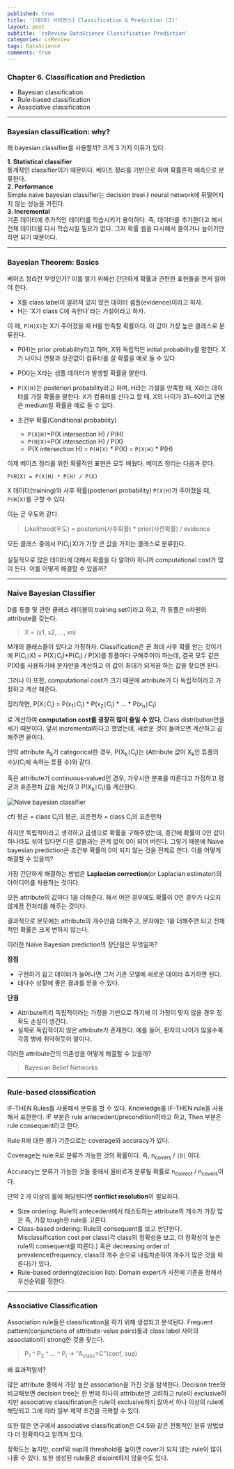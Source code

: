 ```yaml
---
published: true
title: '[데이터 사이언스] Classification & Prediction (2)'
layout: post
subtitle: 'csReview DataScience Classification Prediction'
categories: csReview
tags: DataScience
comments: true
---
```


### Chapter 6. Classification and Prediction
- Bayesian classification
- Rule-based classification
- Associative classification

---
### Bayesian classification: why?
왜 bayesian classifier를 사용할까? 크게 3 가지 이유가 있다.

**1. Statistical classifier**  
통계적인 classifier이기 때문이다. 베이즈 정리를 기반으로 하며 확률론적 예측으로 분류한다.  
**2. Performance**  
Simple naive bayesian classifier는 decision tree나 neural network에 뒤떨어지지 않는 성능을 가진다.  
**3. Incremental**  
기존 데이터에 추가적인 데이터를 학습시키기 용이하다. 즉, 데이터를 추가한다고 해서 전체 데이터를 다시 학습시킬 필요가 없다. 그저 확률 셈을 다시해서 줄이거나 높이기만 하면 되기 때문이다.

---

### Bayesian Theorem: Basics

베이즈 정리란 무엇인가? 이를 알기 위해선 간단하게 확률과 관련한 표현들을 먼저 알아야 한다.

- X를 class label이 알려져 있지 않은 데이터 샘플(evidence)이라고 하자.
- H는 'X가 class C에 속한다'라는 가설이라고 하자.  

이 때, `P(H|X)`는 X가 주어졌을 때 H를 만족할 확률이다. 이 값이 가장 높은 클래스로 분류한다.

- P(H)는 prior probability라고 하며, X와 독립적인 initial probability를 말한다. X가 나이나 연봉과 상관없이 컴퓨터를 살 확률을 예로 들 수 있다.

- P(X)는 X라는 샘플 데이터가 발생할 확률을 말한다.

- `P(X|H)`는 posteriori probability라고 하며, H라는 가설을 만족할 때, X라는 데이터를 가질 확률을 말한다. X가 컴퓨터를 산다고 할 때, X의 나이가 31~40이고 연봉은 medium일 확률을 예로 들 수 있다.

- 조건부 확률(Conditional probability)
  - `P(X|H)`=P(X intersection H) / P(H)  
  - `P(H|X)`=P(X intersection H) / P(X)  
  - P(X intersection H) = `P(H|X)` * P(X) = `P(X|H)` * P(H)

이제 베이즈 정리를 위한 확률적인 표현은 모두 배웠다. 베이즈 정리는 다음과 같다.

`P(H|X) = P(X|H) * P(H) / P(X)`

X 데이터(training)와 사후 확률(posteriori probability) `P(X|H)`가 주어졌을 때, `P(H|X)`를 구할 수 있다.

이는 곧 우도와 같다.
> Likelihood(우도) = posteriori(사후확률) * prior(사전확률) / evidence

모든 클래스 중에서 P(C<sub>i</sub>`|`X)가 가장 큰 값을 가지는 클래스로 분류한다.  

실질적으로 많은 데이터에 대해서 확률을 다 알아야 하니까 computational cost가 많이 든다. 이를 어떻게 해결할 수 있을까?

---

### Naive Bayesian Classifier
D를 튜플 및 관련 클래스 레이블의 training set이라고 하고, 각 튜플은 n차원의 attribute를 갖는다.
> X = (x1, x2, ..., xn)

M개의 클래스들이 있다고 가정하자. Classification은 곧 최대 사후 확률 얻는 것이기에 P(C<sub>i</sub>`|`X) = P(X`|`C<sub>i</sub>)*P(C<sub>i</sub>) / P(X)를 튜플마다 구해주어야 하는데, 결국 모두 같은 P(X)를 사용하기에 분자만을 계산하고 이 값이 최대가 되게끔 하는 값을 찾으면 된다.

그러나 이 또한, computational cost가 크기 때문에 attribute가 다 독립적이라고 가정하고 계산 해준다.

정리하면,
P(X`|`C<sub>i</sub>) = P(x<sub>1</sub>`|`C<sub>i</sub>) * P(x<sub>2</sub>`|`C<sub>i</sub>) * ... * P(x<sub>n</sub>`|`C<sub>i</sub>)

로 계산하여 **computation cost를 굉장히 많이 줄일 수 있다.** Class distribution만을 세기 때문이다. 앞서 incremental하다고 했었는데, 새로운 것이 들어오면 계산하고 곱해주면 끝이다.

만약 attribute A<sub>k</sub>가 categorical한 경우, P(X<sub>k</sub>`|`C<sub>i</sub>)는 (Attribute 값이 X<sub>k</sub>인 튜플의 수)/(C<sub>i</sub>에 속하는 튜플 수)와 같다.

혹은 attribute가 continuous-valued인 경우, 가우시안 분포를 따른다고 가정하고 평균과 표준편차 값을 계산하고 P(X<sub>k</sub>`|`C<sub>i</sub>)를 계산한다.  

![Naive bayesian classifier](https://sundongkim-dev.github.io/assets/img/data_science/naive_bayes_classifier.png)

cf) 평균 = class C<sub>i</sub>의 평균, 표준편차 = class C<sub>i</sub>의 표준편차  

하지만 독립적이라고 생각하고 곱셈으로 확률을 구해주었는데, 중간에 확률이 0인 값이 하나라도 섞여 있다면 다른 값들과는 관계 없이 0이 되어 버린다. 그렇기 때문에 Naive bayesian prediction은 조건부 확률이 0이 되지 않는 것을 전제로 한다. 이를 어떻게 해결할 수 있을까?

가장 간단하게 해결하는 방법은 **Laplacian correction**(or Laplacian estimator)의 아이디어를 차용하는 것이다.

모든 attribute의 값마다 1을 더해준다. 해서 어떤 경우에도 확률이 0인 경우가 나오지 않게끔 전처리를 해주는 것이다.

결과적으로 분모에는 attribute의 개수만큼 더해주고, 분자에는 1을 더해주면 되고 전체적인 확률은 크게 변하지 않는다.

이러한 Naive Bayesian prediction의 장단점은 무엇일까?

**장점**

- 구현하기 쉽고 데이터가 늘어나면 그저 기존 모델에 새로운 데이터 추가하면 된다.  
- 대다수 상황에 좋은 결과를 얻을 수 있다.

**단점**

- Attribute끼리 독립적이라는 가정을 기반으로 하기에 이 가정이 맞지 않을 경우 정확도 손실이 생긴다.
- 실제로 독립적이지 않은 attribute가 존재한다. 예를 들어, 환자의 나이가 많을수록 각종 병에 취약하듯이 말이다.

이러한 attribute간의 의존성을 어떻게 해결할 수 있을까?
> Bayesian Belief Networks

---

### Rule-based classification  

IF-THEN Rules를 사용해서 분류를 할 수 있다. Knowledge를 IF-THEN rule을 사용해서 표현한다. IF 부분은 rule antecedent/precondition이라고 하고, Then 부분은 rule consequent라고 한다.

Rule R에 대한 평가 기준으로는 coverage와 accuracy가 있다.

Coverage는 rule R로 분류가 가능한 것의 확률이다. 즉, n<sub>covers</sub> / `|D|` 이다.

Accuracy는 분류가 가능한 것들 중에서 올바르게 분류될 확률로 n<sub>correct</sub> / n<sub>covers</sub>이다.

만약 2 개 이상의 룰에 해당된다면 **conflict resolution**이 필요하다.
- Size ordering: Rule의 antecedent에서 테스트하는 attribute의 개수가 가장 많은 즉, 가장 tough한 rule을 고른다.  
- Class-based ordering: Rule의 consequent를 보고 판단한다. Misclassification cost per class(각 class의 정확성을 보고, 더 정확성이 높은 rule의 consequent를 따른다.) 혹은 decreasing order of prevalence(frequency, class의 개수 순으로 내림차순하여 개수가 많은 것을 따른다)가 있다.
- Rule-based ordering(decision list): Domain expert가 사전에 기준을 정해서 우선순위를 정한다.    

---

### Associative Classification  

Association rule들은 classification을 하기 위해 생성되고 분석된다. Frequent pattern(conjunctions of attribute-value pairs)들과 class label 사이의 association이 strong한 것을 찾는다.

> P<sub>1</sub> ^ P<sub>2</sub> ^ ... ^ P<sub>i</sub> -> "A<sub>class</sub>=C"(conf, sup)  

왜 효과적일까?

많은 attribute 중에서 가장 높은 association을 가진 것을 탐색한다. Decision tree와 비교해보면 decision tree는 한 번에 하나의 attribute만 고려하고 rule이 exclusive하지만 associative classification은 rule이 exclusive하지 않아서 하나 이상의 rule에 해당되고 그에 따라 일부 제약 조건을 극복할 수 있다.

또한 많은 연구에서 associative classification은 C4.5와 같은 전통적인 분류 방법보다 더 정확하다고 알려져 있다.

정확도는 높지만, conf와 sup의 threshold를 높이면 cover가 되지 않는 rule이 많이 나올 수 있다. 또한 생성된 rule들은 disjoint하지 않을수도 있다.
